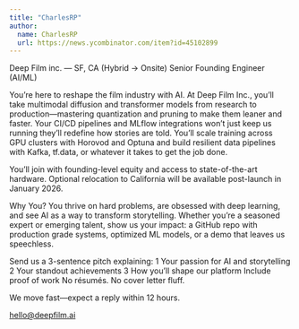 ```yaml
---
title: "CharlesRP"
author:
  name: CharlesRP
  url: https://news.ycombinator.com/item?id=45102899
---
```

Deep Film inc. — SF, CA (Hybrid → Onsite) Senior Founding Engineer (AI&#x2F;ML)

You’re here to reshape the film industry with AI. At Deep Film Inc., you’ll take multimodal diffusion and transformer models from research to production—mastering quantization and pruning to make them leaner and faster. Your CI&#x2F;CD pipelines and MLflow integrations won’t just keep us running they’ll redefine how stories are told. You’ll scale training across GPU clusters with Horovod and Optuna and build resilient data pipelines with Kafka, tf.data, or whatever it takes to get the job done.

You’ll join with founding-level equity and access to state-of-the-art hardware. Optional relocation to California will be available post-launch in January 2026.

Why You? 
You thrive on hard problems, are obsessed with deep learning, and see AI as a way to transform storytelling. Whether you’re a seasoned expert or emerging talent, show us your impact: a GitHub repo with production grade systems, optimized ML models, or a demo that leaves us speechless.

Send us a 3-sentence pitch explaining: 1 Your passion for AI and storytelling 2 Your standout achievements 3 How you’ll shape our platform Include proof of work No résumés. No cover letter fluff.

We move fast—expect a reply within 12 hours.

hello@deepfilm.ai
<JobApplication />
